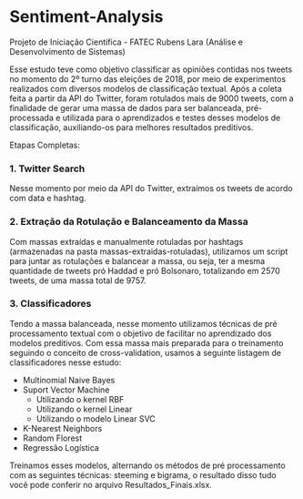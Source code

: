# Sentiment-Analysis

Projeto de Iniciação Científica - FATEC Rubens Lara (Análise e Desenvolvimento de Sistemas) 

Esse estudo teve como objetivo classificar as opiniões contidas nos tweets no momento do 2º turno das eleições de 2018, por meio de experimentos realizados com diversos modelos de classificação textual. Após a coleta feita a partir da API do Twitter, foram rotulados mais de 9000 tweets, com a finalidade de gerar uma massa de dados para ser balanceada, pré-processada e utilizada para o aprendizados e testes desses modelos de classificação, auxiliando-os para melhores resultados preditivos.

Etapas Completas: 
### 1. Twitter Search

Nesse momento por meio da API do Twitter, extraímos os tweets de acordo com data e hashtag.

### 2. Extração da Rotulação e Balanceamento da Massa

Com massas extraídas e manualmente rotuladas por hashtags (armazenadas na pasta massas-extraidas-rotuladas), utilizamos um script para juntar as rotulações e balancear a massa, ou seja, ter a mesma quantidade de tweets pró Haddad e pró Bolsonaro, totalizando em 2570 tweets, de uma massa total de 9757.

### 3. Classificadores

Tendo a massa balanceada, nesse momento utilizamos técnicas de pré processamento textual com o objetivo de facilitar no aprendizado dos modelos preditivos. Com essa massa mais preparada para o treinamento seguindo o conceito de cross-validation, usamos a seguinte listagem de classificadores nesse estudo:
    
- Multinomial Naive Bayes
- Suport Vector Machine
    - Utilizando o kernel RBF
    - Utilizando o kernel Linear
    - Utilizando o modelo Linear SVC
- K-Nearest Neighbors
- Random Florest
- Regressão Logística

Treinamos esses modelos, alternando os métodos de pré processamento com as seguintes técnicas: steeming e bigrama, o resultado disso tudo você pode conferir no arquivo Resultados_Finais.xlsx.


